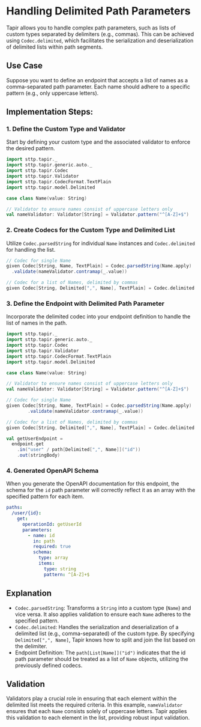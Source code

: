 # Handling Delimited Path Parameters

Tapir allows you to handle complex path parameters, such as lists of custom types separated by delimiters (e.g., commas).
This can be achieved using `Codec.delimited`, which facilitates the serialization and deserialization of delimited lists
within path segments.

## Use Case

Suppose you want to define an endpoint that accepts a list of names as a comma-separated path parameter. Each name should
adhere to a specific pattern (e.g., only uppercase letters).

## Implementation Steps:

### 1. Define the Custom Type and Validator
Start by defining your custom type and the associated validator to enforce the desired pattern.

```scala mdoc:compile-only
import sttp.tapir._
import sttp.tapir.generic.auto._
import sttp.tapir.Codec
import sttp.tapir.Validator
import sttp.tapir.CodecFormat.TextPlain
import sttp.tapir.model.Delimited

case class Name(value: String)

// Validator to ensure names consist of uppercase letters only
val nameValidator: Validator[String] = Validator.pattern("^[A-Z]+$")
```

### 2. Create Codecs for the Custom Type and Delimited List
Utilize `Codec.parsedString` for individual `Name` instances and `Codec.delimited` for handling the list.

```scala
// Codec for single Name
given Codec[String, Name, TextPlain] = Codec.parsedString(Name.apply)
  .validate(nameValidator.contramap(_.value))

// Codec for a list of Names, delimited by commas
given Codec[String, Delimited[",", Name], TextPlain] = Codec.delimited
```

### 3. Define the Endpoint with Delimited Path Parameter
Incorporate the delimited codec into your endpoint definition to handle the list of names in the path.

```scala mdoc:compile-only
import sttp.tapir._
import sttp.tapir.generic.auto._
import sttp.tapir.Codec
import sttp.tapir.Validator
import sttp.tapir.CodecFormat.TextPlain
import sttp.tapir.model.Delimited

case class Name(value: String)

// Validator to ensure names consist of uppercase letters only
val nameValidator: Validator[String] = Validator.pattern("^[A-Z]+$")

// Codec for single Name
given Codec[String, Name, TextPlain] = Codec.parsedString(Name.apply)
        .validate(nameValidator.contramap(_.value))

// Codec for a list of Names, delimited by commas
given Codec[String, Delimited[",", Name], TextPlain] = Codec.delimited

val getUserEndpoint =
  endpoint.get
    .in("user" / path[Delimited[",", Name]]("id"))
    .out(stringBody)
```

### 4. Generated OpenAPI Schema
When you generate the OpenAPI documentation for this endpoint, the schema for the `id` path parameter will
correctly reflect it as an array with the specified pattern for each item.

```yaml
paths:
  /user/{id}:
    get:
      operationId: getUserId
      parameters:
        - name: id
          in: path
          required: true
          schema:
            type: array
            items:
              type: string
              pattern: ^[A-Z]+$
```

## Explanation
- `Codec.parsedString`: Transforms a `String` into a custom type (`Name`) and vice versa. It also applies validation to
  ensure each `Name` adheres to the specified pattern.
- `Codec.delimited`: Handles the serialization and deserialization of a delimited list (e.g., comma-separated) of the
  custom type. By specifying `Delimited[",", Name]`, Tapir knows how to split and join the list based on the delimiter.
- Endpoint Definition: The `path[List[Name]]("id")` indicates that the id path parameter should be treated as a list of
  `Name` objects, utilizing the previously defined codecs.

## Validation
Validators play a crucial role in ensuring that each element within the delimited list meets the required criteria. In
this example, `nameValidator` ensures that each `Name` consists solely of uppercase letters. Tapir applies this validation
to each element in the list, providing robust input validation.